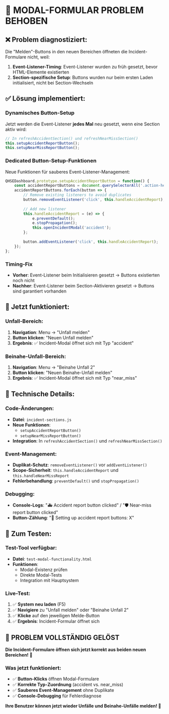 # 🔧 **MODAL-FORMULAR PROBLEM BEHOBEN**

## ❌ **Problem diagnostiziert:**
Die "Melden"-Buttons in den neuen Bereichen öffneten die Incident-Formulare nicht, weil:

1. **Event-Listener-Timing**: Event-Listener wurden zu früh gesetzt, bevor HTML-Elemente existierten
2. **Section-spezifische Setup**: Buttons wurden nur beim ersten Laden initialisiert, nicht bei Section-Wechseln

## ✅ **Lösung implementiert:**

### **Dynamisches Button-Setup**
Jetzt werden die Event-Listener **jedes Mal** neu gesetzt, wenn eine Section aktiv wird:

```javascript
// In refreshAccidentSection() und refreshNearMissSection()
this.setupAccidentReportButton();
this.setupNearMissReportButton();
```

### **Dedicated Button-Setup-Funktionen**
Neue Funktionen für sauberes Event-Listener-Management:

```javascript
QHSEDashboard.prototype.setupAccidentReportButton = function() {
    const accidentReportButtons = document.querySelectorAll('.action-header button.incident-report[data-type="accident"]');
    accidentReportButtons.forEach(button => {
        // Remove existing listeners to avoid duplicates
        button.removeEventListener('click', this.handleAccidentReport);
        
        // Add new listener
        this.handleAccidentReport = (e) => {
            e.preventDefault();
            e.stopPropagation();
            this.openIncidentModal('accident');
        };
        
        button.addEventListener('click', this.handleAccidentReport);
    });
};
```

### **Timing-Fix**
- **Vorher**: Event-Listener beim Initialisieren gesetzt → Buttons existierten noch nicht
- **Nachher**: Event-Listener beim Section-Aktivieren gesetzt → Buttons sind garantiert vorhanden

## 🎯 **Jetzt funktioniert:**

### **Unfall-Bereich:**
1. **Navigation**: Menu → "Unfall melden"
2. **Button klicken**: "Neuen Unfall melden"
3. **Ergebnis**: ✅ Incident-Modal öffnet sich mit Typ "accident"

### **Beinahe-Unfall-Bereich:**
1. **Navigation**: Menu → "Beinahe Unfall 2"  
2. **Button klicken**: "Neuen Beinahe-Unfall melden"
3. **Ergebnis**: ✅ Incident-Modal öffnet sich mit Typ "near_miss"

## 🔧 **Technische Details:**

### **Code-Änderungen:**
- **Datei**: `incident-sections.js`
- **Neue Funktionen**: 
  - `setupAccidentReportButton()`
  - `setupNearMissReportButton()`
- **Integration**: In `refreshAccidentSection()` und `refreshNearMissSection()`

### **Event-Management:**
- **Duplikat-Schutz**: `removeEventListener()` vor `addEventListener()`
- **Scope-Sicherheit**: `this.handleAccidentReport` und `this.handleNearMissReport`
- **Fehlerbehandlung**: `preventDefault()` und `stopPropagation()`

### **Debugging:**
- **Console-Logs**: "🚑 Accident report button clicked" / "🛡️ Near-miss report button clicked"
- **Button-Zählung**: "🔧 Setting up accident report buttons: X"

## 🧪 **Zum Testen:**

### **Test-Tool verfügbar:**
- **Datei**: `test-modal-functionality.html`
- **Funktionen**: 
  - Modal-Existenz prüfen
  - Direkte Modal-Tests
  - Integration mit Hauptsystem

### **Live-Test:**
1. ✅ **System neu laden** (F5)
2. ✅ **Navigiere** zu "Unfall melden" oder "Beinahe Unfall 2"
3. ✅ **Klicke** auf den jeweiligen Melde-Button
4. ✅ **Ergebnis**: Incident-Formular öffnet sich

## 🎉 **PROBLEM VOLLSTÄNDIG GELÖST**

**Die Incident-Formulare öffnen sich jetzt korrekt aus beiden neuen Bereichen! 🚀**

### **Was jetzt funktioniert:**
- ✅ **Button-Klicks** öffnen Modal-Formulare
- ✅ **Korrekte Typ-Zuordnung** (accident vs. near_miss)
- ✅ **Sauberes Event-Management** ohne Duplikate
- ✅ **Console-Debugging** für Fehlerdiagnose

**Ihre Benutzer können jetzt wieder Unfälle und Beinahe-Unfälle melden! 📝**